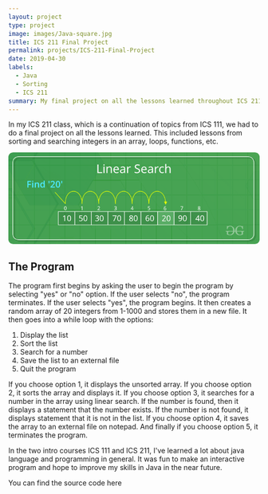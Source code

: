 ```yaml
---
layout: project
type: project
image: images/Java-square.jpg
title: ICS 211 Final Project
permalink: projects/ICS-211-Final-Project
date: 2019-04-30
labels:
  - Java
  - Sorting
  - ICS 211
summary: My final project on all the lessons learned throughout ICS 211.
---
```

In my ICS 211 class, which is a continuation of topics from ICS 111, we had to do a final project on all the lessons learned. This included lessons from sorting and searching integers in an array, loops, functions, etc. 

<img class="ui large centered image" src="../images/Linear-Search.png">

## The Program
The program first begins by asking the user to begin the program by selecting "yes" or "no" option. If the user selects "no", the program terminates. If the user selects "yes", the program begins. It then creates a random array of 20 integers from 1-1000 and stores them in a new file. It then goes into a while loop with the options:

1) Display the list
2) Sort the list
3) Search for a number
4) Save the list to an external file
5) Quit the program

If you choose option 1, it displays the unsorted array. If you choose option 2, it sorts the array and displays it. If you choose option 3, it searches for a number in the array using linear search. If the number is found, then it displays a statement that the number exists. If the number is not found, it displays statement that it is not in the list. If you choose option 4, it saves the array to an external file on notepad. And finally if you choose option 5, it terminates the program.

In the two intro courses ICS 111 and ICS 211, I've learned a lot about java language and programming in general. It was fun to make an interactive program and hope to improve my skills in Java in the near future.

You can find the source code here <a href=" https://github.com/Wonbk/ICS-211-final-project/blob/master/FinalProject1.java">